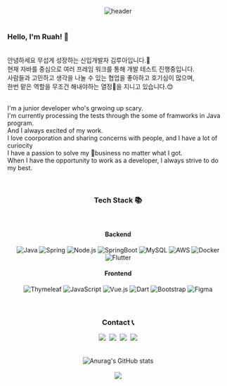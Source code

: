 
<div align="center">
  <img src="https://capsule-render.vercel.app/api?type=waving&color=timeGradient&height=200&text=Welcome&fontAlign=70&strokeWidth=1&fontSize=50" alt="header">
</div>

<br/>


### Hello, I'm Ruah! 👋
<br>
<div>
안녕하세요 무섭게 성장하는 신입개발자 김루아입니다.🙂<br/>
현재 자바를 중심으로 여러 프레임 워크를 통해 개발 테스트 진행중입니다.<br/>
사람들과 고민하고 생각을 나눌 수 있는 협업을 좋아하고 호기심이 많으며,<br/>
한번 맡은 역할을 무조건 해내야하는 열정😤을 지니고 있습니다.😊<br/>
<br>

I'm a junior developer who's grwoing up scary.<br/>
I'm currently processing the tests through the some of framworks in Java program.<br/>
And I always excited of my work.<br/>
I love coorporation and sharing concerns with people, and I have a lot of curiocity<br/>
I have a passion to solve my business no matter what I got. <br/>
When I have the opportunity to work as a developer, I always strive to do my best.
</div>
<br/>

<h3 align="center">Tech Stack 📚</h3>

<div align="center">

<br/>

<div align="center">
  <h4>Backend</h4>
  <img src="https://img.shields.io/badge/Java-007396?style=flat-square&logo=Java&logoColor=white" alt="Java"/> 
  <img src="https://img.shields.io/badge/Spring-6DB33F?style=flat-square&logo=Spring&logoColor=white" alt="Spring"/> 
  <img src="https://img.shields.io/badge/Node.js-339933?style=flat-square&logo=Node.js&logoColor=white" alt="Node.js"/> 
  <img src="https://img.shields.io/badge/SpringBoot-6DB33F?style=flat-square&logo=SpringBoot&logoColor=white" alt="SpringBoot"/> 
  <img src="https://img.shields.io/badge/Mysql-E6B91E?style=flat-square&logo=MySql&logoColor=white" alt="MySQL"/> 
  <img src="https://img.shields.io/badge/AWS-232F3E?style=flat-square&logo=AmazonAWS&logoColor=white" alt="AWS"/> 
  <img src="https://img.shields.io/badge/Docker-2496ED?style=flat-square&logo=Docker&logoColor=white" alt="Docker"/> 
  <img src="https://img.shields.io/badge/Flutter-02569B?style=flat-square&logo=Flutter&logoColor=white" alt="Flutter"/> 


  
  <h4>Frontend</h4>
  <img src="https://img.shields.io/badge/Thymeleaf-005F0F?style=flat-square&logo=Thymeleaf&logoColor=white" alt="Thymeleaf"/> 
  <img src="https://img.shields.io/badge/JavaScript-F7DF1E?style=flat-square&logo=JavaScript&logoColor=black" alt="JavaScript"/> 
  <img src="https://img.shields.io/badge/Vue.js-4FC08D?style=flat-square&logo=Vue.js&logoColor=white" alt="Vue.js"/> 
  <img src="https://img.shields.io/badge/Dart-0175C2?style=flat-square&logo=Dart&logoColor=white" alt="Dart"/> 
  <img src="https://img.shields.io/badge/Bootstrap-7952B3?style=flat-square&logo=Bootstrap&logoColor=white" alt="Bootstrap"/> 
  <img src="https://img.shields.io/badge/Figma-F24E1E?style=flat-square&logo=Figma&logoColor=white" alt="Figma"/> 
</div>
</div>
<br/>
<br/>

<h3 align="center">Contact 📞</h3>

<div align="center">
  <a href="#"><img src="https://img.shields.io/badge/Tech%20Blog-11B48A?style=flat-square&logo=Vimeo&logoColor=white"/></a>&nbsp
  <a href="https://www.instagram.com/ruah0807/"><img src="https://img.shields.io/badge/Instagram-E4405F?style=flat-square&logo=Instagram&logoColor=white"/></a>&nbsp
  <a href="mailto:kimhk0315@gmail.com"><img src="https://img.shields.io/badge/Gmail-d14836?style=flat-square&logo=Gmail&logoColor=white"/></a>&nbsp
  <a href="https://open.kakao.com/o/Rua.na"><img src="https://img.shields.io/badge/KakaoTalk-FFCD00?style=for-the-badge&logoColor=black&logo=KakaoTalk"></a>
</div>

<br/>
<br/>





<div align="center">
  <img src="https://github-readme-stats.vercel.app/api?username=ruah0807&show_icons=true&theme=synthwave" alt="Anurag's GitHub stats">
</div>

<br/>
<div align="center">
  <a href="https://hits.seeyoufarm.com"><img src="https://hits.seeyoufarm.com/api/count/incr/badge.svg?url=https%3A%2F%2Fgithub.com%2Fruah0807&count_bg=%2376318E&title_bg=%23D5A5A5&icon=quarkus.svg&icon_color=%23E5E4E4&title=hits&edge_flat=false"/></a>
</div>







